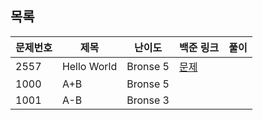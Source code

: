 ## 목록
|문제번호|제목|난이도|백준 링크|풀이|
|---|------|------|------|------|
|2557|Hello World|Bronse 5|[문제](https://www.acmicpc.net/problem/2557)||
|1000|A+B|Bronse 5||
|1001|A-B|Bronse 3|
